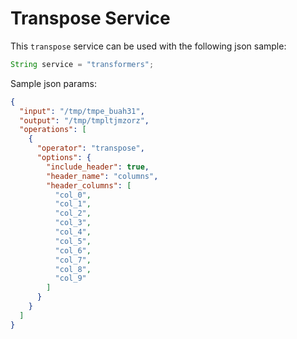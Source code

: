 # Transpose Service

This `transpose` service can be used with the following json sample:
```JAVA
String service = "transformers";
```

Sample json params:

```json
{
  "input": "/tmp/tmpe_buah31",
  "output": "/tmp/tmpltjmzorz",
  "operations": [
    {
      "operator": "transpose",
      "options": {
        "include_header": true,
        "header_name": "columns",
        "header_columns": [
          "col_0",
          "col_1",
          "col_2",
          "col_3",
          "col_4",
          "col_5",
          "col_6",
          "col_7",
          "col_8",
          "col_9"
        ]
      }
    }
  ]
}
```
